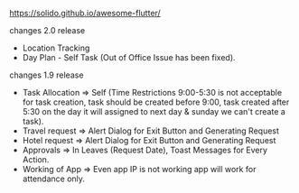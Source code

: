 
https://solido.github.io/awesome-flutter/

changes 2.0 release 

 * Location Tracking
 * Day Plan - Self Task (Out of Office Issue has been fixed).

changes 1.9 release 

* Task Allocation => Self (Time Restrictions 9:00-5:30 is not acceptable for task creation, task should be created before 9:00, task                            created after 5:30 on the day it will assigned to next day & sunday we can't create a task). 
* Travel request => Alert Dialog for Exit Button and Generating Request
* Hotel request => Alert Dialog for Exit Button and Generating Request
* Approvals => In Leaves (Request Date), Toast Messages for Every Action.
* Working of App => Even app IP is not working app will work for attendance only. 




